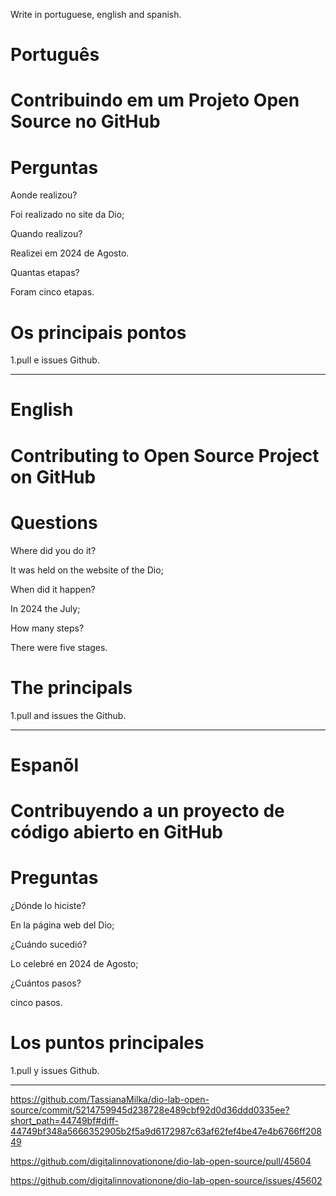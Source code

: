 Write in portuguese, english and spanish.

# Português

#  Contribuindo em um Projeto Open Source no GitHub

# Perguntas

Aonde realizou?

Foi realizado no site da Dio;

Quando realizou?

Realizei em 2024 de Agosto.

Quantas etapas?

Foram cinco etapas.

# Os principais pontos

1.pull e issues Github.

--------------------------------------------------------------------------------------------------------------------------------

# English

# Contributing to Open Source Project on GitHub

# Questions

Where did you do it?

It was held on the website of the Dio;

When did it happen?

In 2024 the July;

How many steps?

There were five stages.

# The principals

1.pull and issues the Github.

--------------------------------------------------------------------------------------------------------------------------------

# Espanõl

# Contribuyendo a un proyecto de código abierto en GitHub

#  Preguntas

¿Dónde lo hiciste?

En la página web del Dio;

¿Cuándo sucedió?

Lo celebré en 2024 de Agosto;

¿Cuántos pasos?

cinco pasos.

# Los puntos principales

1.pull y issues Github.


--------------------------------------------------------------------------------------------------------------------------------


https://github.com/TassianaMilka/dio-lab-open-source/commit/5214759945d238728e489cbf92d0d36ddd0335ee?short_path=44749bf#diff-44749bf348a5666352905b2f5a9d6172987c63af62fef4be47e4b6766ff20849


https://github.com/digitalinnovationone/dio-lab-open-source/pull/45604


https://github.com/digitalinnovationone/dio-lab-open-source/issues/45602

